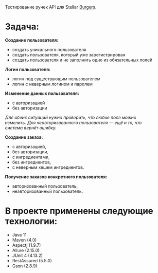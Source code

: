 Тестирование ручек API для Stellar [Burgers](https://stellarburgers.nomoreparties.site/).


# Задача:

**Создание пользователя:**
- создать уникального пользователя
- создать пользователя, который уже зарегистрирован
- создать пользователя и не заполнить одно из обязательных полей

**Логин пользователя:**
- логин под существующим пользователем
- логин с неверным логином и паролем

**Изменение данных пользователя:**
- с авторизацией
- без авторизации

*Для обеих ситуаций нужно проверить, что любое поле можно изменить. Для неавторизованного пользователя — ещё и то, что система вернёт ошибку.*

**Создание заказа:**
- с авторизацией,
- без авторизации,
- с ингредиентами,
- без ингредиентов,
- с неверным хешем ингредиентов.

**Получение заказов конкретного пользователя:**
- авторизованный пользователь,
- неавторизованный пользователь.




# В проекте применены следующие технологии:

- Java 11
- Maven (4.0)
- Aspectj (1.9.7)
- Allure (2.15.0)
- JUnit 4 (4.13.2)
- RestAssured (5.5.0)
- Gson (2.8.9)
